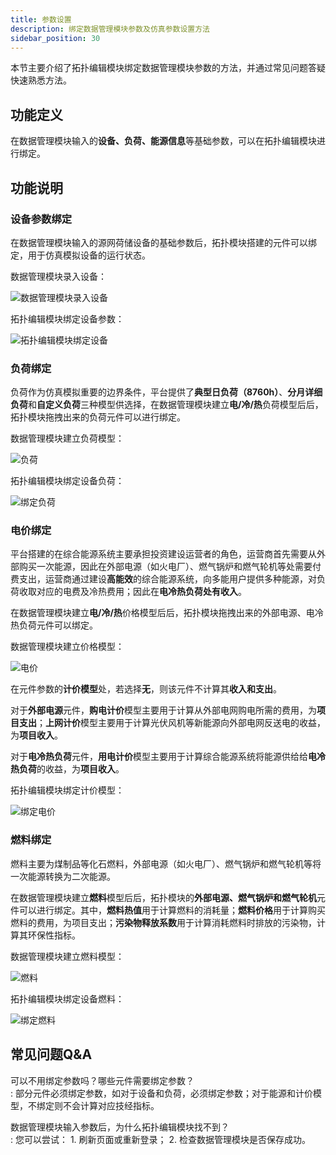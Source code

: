 ```yaml
---
title: 参数设置
description: 绑定数据管理模块参数及仿真参数设置方法
sidebar_position: 30
---
```


本节主要介绍了拓扑编辑模块绑定数据管理模块参数的方法，并通过常见问题答疑快速熟悉方法。

## 功能定义

在数据管理模块输入的**设备、负荷、能源信息**等基础参数，可以在拓扑编辑模块进行绑定。

## 功能说明

### 设备参数绑定

在数据管理模块输入的源网荷储设备的基础参数后，拓扑模块搭建的元件可以绑定，用于仿真模拟设备的运行状态。

数据管理模块录入设备：

![数据管理模块录入设备](./device.png "数据管理模块录入设备")

拓扑编辑模块绑定设备参数：

![拓扑编辑模块绑定设备](./topo-device.png "拓扑编辑模块绑定设备")

### 负荷绑定

负荷作为仿真模拟重要的边界条件，平台提供了**典型日负荷（8760h）**、**分月详细负荷**和**自定义负荷**三种模型供选择，在数据管理模块建立**电/冷/热**负荷模型后后，拓扑模块拖拽出来的负荷元件可以进行绑定。

数据管理模块建立负荷模型：

![负荷](./load.png "负荷")

拓扑编辑模块绑定设备负荷：

![绑定负荷](./topo-load.png "绑定负荷")

### 电价绑定

平台搭建的在综合能源系统主要承担投资建设运营者的角色，运营商首先需要从外部购买一次能源，因此在外部电源（如火电厂）、燃气锅炉和燃气轮机等处需要付费支出，运营商通过建设**高能效**的综合能源系统，向多能用户提供多种能源，对负荷收取对应的电费及冷热费用；因此在**电冷热负荷处有收入**。


在数据管理模块建立**电/冷/热**价格模型后后，拓扑模块拖拽出来的外部电源、电冷热负荷元件可以绑定。

数据管理模块建立价格模型：

![电价](./price.png "电价")

在元件参数的**计价模型**处，若选择**无**，则该元件不计算其**收入和支出**。

对于**外部电源**元件，**购电计价**模型主要用于计算从外部电网购电所需的费用，为**项目支出**；**上网计价**模型主要用于计算光伏风机等新能源向外部电网反送电的收益，为**项目收入**。

对于**电冷热负荷**元件，**用电计价**模型主要用于计算综合能源系统将能源供给给**电冷热负荷**的收益，为**项目收入**。

拓扑编辑模块绑定计价模型：

![绑定电价](./topo-price.png "绑定电价")

### 燃料绑定

燃料主要为煤制品等化石燃料，外部电源（如火电厂）、燃气锅炉和燃气轮机等将一次能源转换为二次能源。

在数据管理模块建立**燃料**模型后后，拓扑模块的**外部电源、燃气锅炉和燃气轮机**元件可以进行绑定。其中，**燃料热值**用于计算燃料的消耗量；**燃料价格**用于计算购买燃料的费用，为项目支出；**污染物释放系数**用于计算消耗燃料时排放的污染物，计算其环保性指标。

数据管理模块建立燃料模型：

![燃料](./fuel.png "燃料")

拓扑编辑模块绑定设备燃料：

![绑定燃料](./topo-fuel.png "绑定燃料")


## 常见问题Q&A

可以不用绑定参数吗？哪些元件需要绑定参数？  
:    部分元件必须绑定参数，如对于设备和负荷，必须绑定参数；对于能源和计价模型，不绑定则不会计算对应技经指标。

数据管理模块输入参数后，为什么拓扑编辑模块找不到？  
:    您可以尝试： 1. 刷新页面或重新登录； 2. 检查数据管理模块是否保存成功。